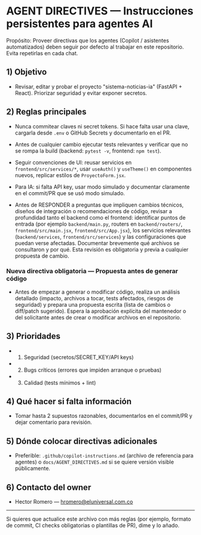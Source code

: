 # AGENT DIRECTIVES — Instrucciones persistentes para agentes AI

Propósito: Proveer directivas que los agentes (Copilot / asistentes automatizados) deben seguir por defecto al trabajar en este repositorio. Evita repetirlas en cada chat.

## 1) Objetivo
- Revisar, editar y probar el proyecto "sistema-noticias-ia" (FastAPI + React). Priorizar seguridad y evitar exponer secretos.

## 2) Reglas principales
- Nunca commitear claves ni secret tokens. Si hace falta usar una clave, cargarla desde `.env` o GitHub Secrets y documentarlo en el PR.
- Antes de cualquier cambio ejecutar tests relevantes y verificar que no se rompa la build (backend: `pytest -v`, frontend: `npm test`).
- Seguir convenciones de UI: reusar servicios en `frontend/src/services/*`, usar `useAuth()` y `useTheme()` en componentes nuevos, replicar estilos de `ProyectoForm.jsx`.
- Para IA: si falta API key, usar modo simulado y documentar claramente en el commit/PR que se usó modo simulado.

 - Antes de RESPONDER a preguntas que impliquen cambios técnicos, diseños de integración o recomendaciones de código, revisar a profundidad tanto el backend como el frontend: identificar puntos de entrada (por ejemplo `backend/main.py`, routers en `backend/routers/`, `frontend/src/main.jsx`, `frontend/src/App.jsx`), los servicios relevantes (`backend/services`, `frontend/src/services`) y las configuraciones que puedan verse afectadas. Documentar brevemente qué archivos se consultaron y por qué. Esta revisión es obligatoria y previa a cualquier propuesta de cambio.

### Nueva directiva obligatoria — Propuesta antes de generar código
- Antes de empezar a generar o modificar código, realiza un análisis detallado (impacto, archivos a tocar, tests afectados, riesgos de seguridad) y prepara una propuesta escrita (lista de cambios o diff/patch sugerido). Espera la aprobación explícita del mantenedor o del solicitante antes de crear o modificar archivos en el repositorio.

## 3) Prioridades
- 1) Seguridad (secretos/SECRET_KEY/API keys)
- 2) Bugs críticos (errores que impiden arranque o pruebas)
- 3) Calidad (tests mínimos + lint)

## 4) Qué hacer si falta información
- Tomar hasta 2 supuestos razonables, documentarlos en el commit/PR y dejar comentario para revisión.

## 5) Dónde colocar directivas adicionales
- Preferible: `.github/copilot-instructions.md` (archivo de referencia para agentes) o `docs/AGENT_DIRECTIVES.md` si se quiere versión visible públicamente.

## 6) Contacto del owner
- Hector Romero — hromero@eluniversal.com.co

---

Si quieres que actualice este archivo con más reglas (por ejemplo, formato de commit, CI checks obligatorias o plantillas de PR), dime y lo añado.

